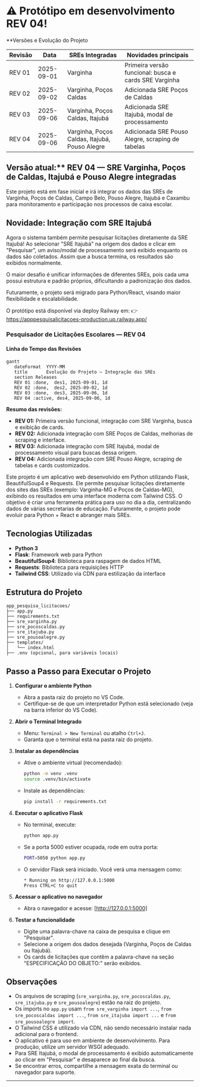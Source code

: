 # ⚠️ **Protótipo em desenvolvimento REV 04!**

**Versões e Evolução do Projeto

| Revisão | Data         | SREs Integradas         | Novidades principais                                 |
|---------|--------------|------------------------|------------------------------------------------------|
| REV 01  | 2025-09-01   | Varginha               | Primeira versão funcional: busca e cards SRE Varginha |
| REV 02  | 2025-09-02   | Varginha, Poços Caldas | Adicionada SRE Poços de Caldas                       |
| REV 03  | 2025-09-06   | Varginha, Poços Caldas, Itajubá | Adicionada SRE Itajubá, modal de processamento |
| REV 04  | 2025-09-06   | Varginha, Poços Caldas, Itajubá, Pouso Alegre | Adicionada SRE Pouso Alegre, scraping de tabelas |

## Versão atual:** REV 04 — SRE Varginha, Poços de Caldas, Itajubá e Pouso Alegre integradas

Este projeto está em fase inicial e irá integrar os dados das SREs de Varginha, Poços de Caldas, Campo Belo, Pouso Alegre, Itajubá e Caxambu para monitoramento e participação nos processos de caixa escolar.


## Novidade: Integração com SRE Itajubá

Agora o sistema também permite pesquisar licitações diretamente da SRE Itajubá! Ao selecionar "SRE Itajubá" na origem dos dados e clicar em "Pesquisar", um aviso/modal de processamento será exibido enquanto os dados são coletados. Assim que a busca termina, os resultados são exibidos normalmente.

O maior desafio é unificar informações de diferentes SREs, pois cada uma possui estrutura e padrão próprios, dificultando a padronização dos dados.

Futuramente, o projeto será migrado para Python/React, visando maior flexibilidade e escalabilidade.

O protótipo está disponível via deploy Railway em:
👉 https://apppesquisalicitacoes-production.up.railway.app/



### Pesquisador de Licitações Escolares — REV 04

#### Linha do Tempo das Revisões

```mermaid
gantt
   dateFormat  YYYY-MM
   title       Evolução do Projeto — Integração das SREs
   section Releases
   REV 01 :done,  des1, 2025-09-01, 1d
   REV 02 :done,  des2, 2025-09-02, 1d
   REV 03 :done,  des3, 2025-09-06, 1d
   REV 04 :active, des4, 2025-09-06, 1d
```

**Resumo das revisões:**
- **REV 01:** Primeira versão funcional, integração com SRE Varginha, busca e exibição de cards.
- **REV 02:** Adicionada integração com SRE Poços de Caldas, melhorias de scraping e interface.
- **REV 03:** Adicionada integração com SRE Itajubá, modal de processamento visual para buscas dessa origem.
- **REV 04:** Adicionada integração com SRE Pouso Alegre, scraping de tabelas e cards customizados.


Este projeto é um aplicativo web desenvolvido em Python utilizando Flask, BeautifulSoup4 e Requests. Ele permite pesquisar licitações diretamente dos sites das SREs (exemplo: Varginha-MG e Poços de Caldas-MG), exibindo os resultados em uma interface moderna com Tailwind CSS.
O objetivo é criar uma ferramenta prática para uso no dia a dia, centralizando dados de várias secretarias de educação. Futuramente, o projeto pode evoluir para Python + React e abranger mais SREs.

## Tecnologias Utilizadas

- **Python 3**
- **Flask**: Framework web para Python
- **BeautifulSoup4**: Biblioteca para raspagem de dados HTML
- **Requests**: Biblioteca para requisições HTTP
- **Tailwind CSS**: Utilizado via CDN para estilização da interface


## Estrutura do Projeto

```
app_pesquisa_licitacoes/
├── app.py
├── requirements.txt
├── sre_varginha.py
├── sre_pocoscaldas.py
├── sre_itajuba.py
├── sre_pousoalegre.py
├── templates/
│   └── index.html
├── .env (opcional, para variáveis locais)
```

## Passo a Passo para Executar o Projeto

1. **Configurar o ambiente Python**
   - Abra a pasta raiz do projeto no VS Code.
   - Certifique-se de que um interpretador Python está selecionado (veja na barra inferior do VS Code).

2. **Abrir o Terminal Integrado**
   - Menu: `Terminal > New Terminal` ou atalho `Ctrl+J`.
   - Garanta que o terminal está na pasta raiz do projeto.


3. **Instalar as dependências**
      - Ative o ambiente virtual (recomendado):
         ```bash
         python -m venv .venv
         source .venv/bin/activate
         ```
      - Instale as dependências:
         ```bash
         pip install -r requirements.txt
         ```


4. **Executar o aplicativo Flask**
      - No terminal, execute:
         ```bash
         python app.py
         ```
      - Se a porta 5000 estiver ocupada, rode em outra porta:
         ```bash
         PORT=5050 python app.py
         ```
      - O servidor Flask será iniciado. Você verá uma mensagem como:
         ```
         * Running on http://127.0.0.1:5000
         Press CTRL+C to quit
         ```

5. **Acessar o aplicativo no navegador**
   - Abra o navegador e acesse: [http://127.0.0.1:5000]

6. **Testar a funcionalidade**
   - Digite uma palavra-chave na caixa de pesquisa e clique em "Pesquisar".
   - Selecione a origem dos dados desejada (Varginha, Poços de Caldas ou Itajubá).
   - Os cards de licitações que contêm a palavra-chave na seção "ESPECIFICAÇÃO DO OBJETO:" serão exibidos.


## Observações

- Os arquivos de scraping (`sre_varginha.py`, `sre_pocoscaldas.py`, `sre_itajuba.py` e `sre_pousoalegre`) estão na raiz do projeto.
- Os imports no `app.py` usam `from sre_varginha import ...`, `from sre_pocoscaldas import ...`, `from sre_itajuba import ...` e `from sre_pousoalegre import`.
- O Tailwind CSS é utilizado via CDN, não sendo necessário instalar nada adicional para o frontend.
- O aplicativo é para uso em ambiente de desenvolvimento. Para produção, utilize um servidor WSGI adequado.
- Para SRE Itajubá, o modal de processamento é exibido automaticamente ao clicar em "Pesquisar" e desaparece ao final da busca.
- Se encontrar erros, compartilhe a mensagem exata do terminal ou navegador para suporte.

---
